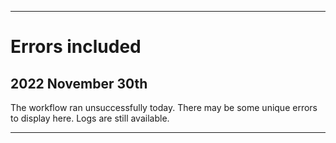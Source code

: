 
***

# Errors included

## 2022 November 30th

The workflow ran unsuccessfully today. There may be some unique errors to display here. Logs are still available.

***

